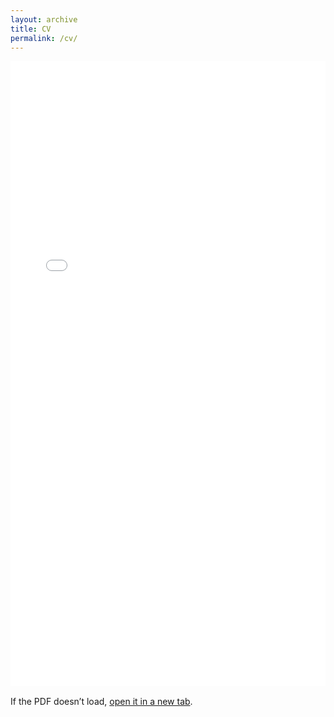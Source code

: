 ```yaml
---
layout: archive
title: CV
permalink: /cv/
---
```


<!-- Inline PDF viewer -->
<iframe
  src="/images/Eduardo-Tenorio-CV.pdf#view=FitH"
  width="100%"
  height="1000"
  style="border: none;"
  title="Eduardo Tenorio – CV">
</iframe>

<p style="margin-top: 1rem;">
  If the PDF doesn’t load, <a href="/assets/cv/Eduardo-Tenorio-CV.pdf" target="_blank">open it in a new tab</a>.
</p>
